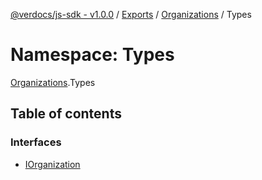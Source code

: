 [@verdocs/js-sdk - v1.0.0](../README.md) / [Exports](../modules.md) / [Organizations](Organizations.md) / Types

# Namespace: Types

[Organizations](Organizations.md).Types

## Table of contents

### Interfaces

- [IOrganization](../interfaces/Organizations.Types.IOrganization.md)
